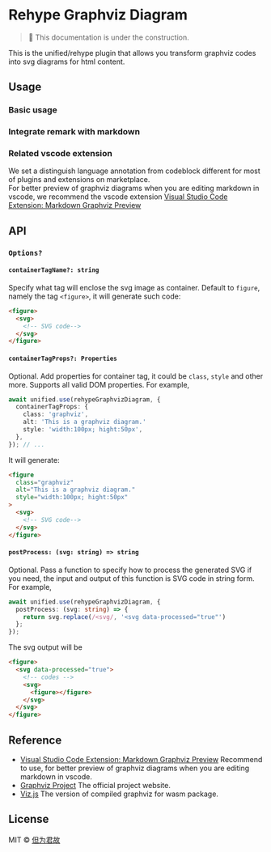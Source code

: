 # Rehype Graphviz Diagram

> 🚧 This documentation is under the construction.

This is the unified/rehype plugin that allows you transform graphviz codes into svg diagrams for html content.

## Usage

### Basic usage

### Integrate remark with markdown

### Related vscode extension

We set a distinguish language annotation from codeblock different for most of plugins and extensions on marketplace. \
For better preview of graphviz diagrams when you are editing markdown in vscode, we recommend the vscode extension [Visual Studio Code Extension: Markdown Graphviz Preview](https://marketplace.visualstudio.com/items?itemName=PrinOrange.markdown-graphviz-preview)

## API

### `Options?`

#### `containerTagName?: string`

Specify what tag will enclose the svg image as container. Default to `figure`, namely the tag `<figure>`, it will generate such code:

```html
<figure>
  <svg>
    <!-- SVG code-->
  </svg>
</figure>
```

#### `containerTagProps?: Properties`

Optional. Add properties for container tag, it could be `class`, `style` and other more. Supports all valid DOM properties. For example,

```typescript
await unified.use(rehypeGraphvizDiagram, {
  containerTagProps: {
    class: 'graphviz',
    alt: 'This is a graphviz diagram.'
    style: 'width:100px; hight:50px',
  },
}); // ...
```

It will generate:

```html
<figure
  class="graphviz"
  alt="This is a graphviz diagram."
  style="width:100px; hight:50px"
>
  <svg>
    <!-- SVG code-->
  </svg>
</figure>
```

#### `postProcess: (svg: string) => string`

Optional. Pass a function to specify how to process the generated SVG if you need, the input and output of this function is SVG code in string form. For example,

```typescript
await unified.use(rehypeGraphvizDiagram, {
  postProcess: (svg: string) => {
    return svg.replace(/<svg/, '<svg data-processed="true"')
  };
});
```

The svg output will be

```html
<figure>
  <svg data-processed="true">
    <!-- codes -->
    <svg>
      <figure></figure>
    </svg>
  </svg>
</figure>
```

## Reference

- [Visual Studio Code Extension: Markdown Graphviz Preview](https://marketplace.visualstudio.com/items?itemName=PrinOrange.markdown-graphviz-preview) Recommend to use, for better preview of graphviz diagrams when you are editing markdown in vscode.
- [Graphviz Project](https://graphviz.org/) The official project website.
- [Viz.js](https://github.com/mdaines/viz-js) The version of compiled graphviz for wasm package.

## License

MIT © [但为君故](https://github.com/PrinOrange)
